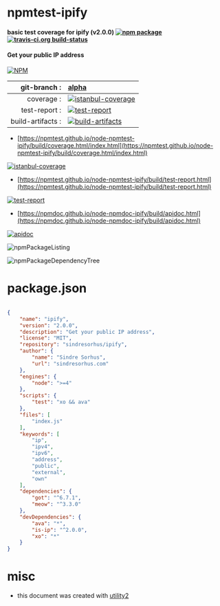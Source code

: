 # npmtest-ipify

#### basic test coverage for  ipify (v2.0.0)  [![npm package](https://img.shields.io/npm/v/npmtest-ipify.svg?style=flat-square)](https://www.npmjs.org/package/npmtest-ipify) [![travis-ci.org build-status](https://api.travis-ci.org/npmtest/node-npmtest-ipify.svg)](https://travis-ci.org/npmtest/node-npmtest-ipify)

#### Get your public IP address

[![NPM](https://nodei.co/npm/ipify.png?downloads=true&downloadRank=true&stars=true)](https://www.npmjs.com/package/ipify)

| git-branch : | [alpha](https://github.com/npmtest/node-npmtest-ipify/tree/alpha)|
|--:|:--|
| coverage : | [![istanbul-coverage](https://npmtest.github.io/node-npmtest-ipify/build/coverage.badge.svg)](https://npmtest.github.io/node-npmtest-ipify/build/coverage.html/index.html)|
| test-report : | [![test-report](https://npmtest.github.io/node-npmtest-ipify/build/test-report.badge.svg)](https://npmtest.github.io/node-npmtest-ipify/build/test-report.html)|
| build-artifacts : | [![build-artifacts](https://npmtest.github.io/node-npmtest-ipify/glyphicons_144_folder_open.png)](https://github.com/npmtest/node-npmtest-ipify/tree/gh-pages/build)|

- [https://npmtest.github.io/node-npmtest-ipify/build/coverage.html/index.html](https://npmtest.github.io/node-npmtest-ipify/build/coverage.html/index.html)

[![istanbul-coverage](https://npmtest.github.io/node-npmtest-ipify/build/screenCapture.buildCi.browser.%252Ftmp%252Fbuild%252Fcoverage.lib.html.png)](https://npmtest.github.io/node-npmtest-ipify/build/coverage.html/index.html)

- [https://npmtest.github.io/node-npmtest-ipify/build/test-report.html](https://npmtest.github.io/node-npmtest-ipify/build/test-report.html)

[![test-report](https://npmtest.github.io/node-npmtest-ipify/build/screenCapture.buildCi.browser.%252Ftmp%252Fbuild%252Ftest-report.html.png)](https://npmtest.github.io/node-npmtest-ipify/build/test-report.html)

- [https://npmdoc.github.io/node-npmdoc-ipify/build/apidoc.html](https://npmdoc.github.io/node-npmdoc-ipify/build/apidoc.html)

[![apidoc](https://npmdoc.github.io/node-npmdoc-ipify/build/screenCapture.buildCi.browser.%252Ftmp%252Fbuild%252Fapidoc.html.png)](https://npmdoc.github.io/node-npmdoc-ipify/build/apidoc.html)

![npmPackageListing](https://npmtest.github.io/node-npmtest-ipify/build/screenCapture.npmPackageListing.svg)

![npmPackageDependencyTree](https://npmtest.github.io/node-npmtest-ipify/build/screenCapture.npmPackageDependencyTree.svg)



# package.json

```json

{
    "name": "ipify",
    "version": "2.0.0",
    "description": "Get your public IP address",
    "license": "MIT",
    "repository": "sindresorhus/ipify",
    "author": {
        "name": "Sindre Sorhus",
        "url": "sindresorhus.com"
    },
    "engines": {
        "node": ">=4"
    },
    "scripts": {
        "test": "xo && ava"
    },
    "files": [
        "index.js"
    ],
    "keywords": [
        "ip",
        "ipv4",
        "ipv6",
        "address",
        "public",
        "external",
        "own"
    ],
    "dependencies": {
        "got": "^6.7.1",
        "meow": "^3.3.0"
    },
    "devDependencies": {
        "ava": "*",
        "is-ip": "^2.0.0",
        "xo": "*"
    }
}
```



# misc
- this document was created with [utility2](https://github.com/kaizhu256/node-utility2)

